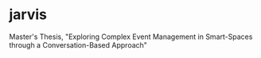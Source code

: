 # jarvis
Master's Thesis, "Exploring Complex Event Management in Smart-Spaces through a Conversation-Based Approach"
